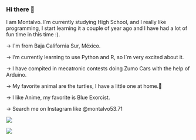 ### Hi there 👋

I am Montalvo. I´m currently studying High School, and I really like programming, I start learning it a couple of year ago and I have had a lot of fun time in this time :).

-> I´m from Baja California Sur, México.

-> I’m currently learning to use Python and R, so I´m very excited about it.

-> I have compited in mecatronic contests doing Zumo Cars with the help of Arduino.

-> My favorite animal are the turtles, I have a little one at home.🐢

-> I like Anime, my favorite is Blue Exorcist. 


-> Search me on Instagram like @montalvo53.71

![](https://encrypted-tbn0.gstatic.com/images?q=tbn:ANd9GcQL_v-2DyjNz-yyE__G6k-L4x2LnGkkm6H8vg&usqp=CAU)

![](https://encrypted-tbn0.gstatic.com/images?q=tbn:ANd9GcSQ4j-0kNTcZ0ros6k07KnA1j38uhyQa6LwPg&usqp=CAU)

